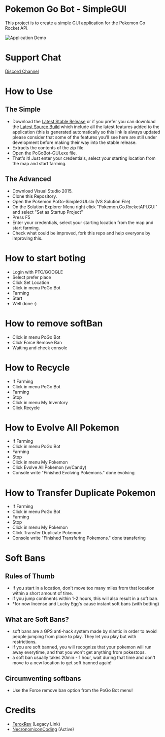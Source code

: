 # Pokemon Go Bot - SimpleGUI
This project is to create a simple GUI application for the Pokemon Go Rocket API.

![Application Demo](http://i.imgur.com/4jNsHUk.png)

# Support Chat
[Discord Channel](https://discord.gg/hEdUFqv)

# How to Use
## The Simple
- Download the [Latest Stable Release](https://github.com/Novalys/PokemonGo-Bot-SimpleGUI/releases/latest) or if you prefer you can download the [Latest Source Build](https://ci.appveyor.com/api/projects/Novalys/pokemongo-bot-simplegui/artifacts/PoGo-Bot_SimpleGUI-Latest.zip) which include all the latest features added to the application (this is generated automatically so this link is always updated please consider that some of the features you'll see here are still under development before making their way into the stable release.
- Extracts the contents of the zip file.
- Open the PoGoBot-GUI.exe file.
- That's it! Just enter your credentials, select your starting location from the map and start farming.

## The Advanced
- Download Visual Studio 2015.
- Clone this Repository.
- Open the Pokemon PoGo-SimpleGUI.sln (VS Solution File)
- On the Solution Explorer Menu right click "Pokemon.Go.RocketAPI.GUI" and select "Set as Startup Project"
- Press F5
- Enter your credentials, select your starting location from the map and start farming.
- Check what could be improved, fork this repo and help everyone by improving this.

# How to start boting
- Login with PTC/GOOGLE
- Select prefer place
- Click Set Location
- Click in menu PoGo Bot
- Farming 
- Start
- Well done :)

# How to remove softBan
- Click in menu PoGo Bot
- Click Force Remove Ban
- Waiting and check console

# How to Recycle
- If Farming
- Click in menu PoGo Bot
- Farming 
- Stop
- Click in menu My Inventory
- Click Recycle

# How to Evolve All Pokemon
- If Farming
- Click in menu PoGo Bot
- Farming 
- Stop
- Click in menu My Pokemon
- Click Evolve All Pokemon (w/Candy)
- Console write "Finished Evolving Pokemons." done evolving
 
# How to Transfer Duplicate Pokemon
- If Farming
- Click in menu PoGo Bot
- Farming 
- Stop
- Click in menu My Pokemon
- Click Transfer Duplicate Pokemon
- Console write "Finished Transfering Pokemons." done transfering

# Soft Bans 
## Rules of Thumb
- If you start in a location, don't move too many miles from that location within a short amount of time.
- if you jump continents within 1-2 hours, this will also result in a soft ban.
- *for now Incense and Lucky Egg's cause instant soft bans (with botting)

## What are Soft Bans?
- soft bans are a GPS anti-hack system made by niantic in order to avoid people jumping from place to play. They let you play but with restrictions.
- if you are soft banned, you will recognize that your pokemon will run away everytime, and that you won't get anything from pokestops.
- a soft ban usually takes 20min - 1 hour, wait during that time and don't move to a new location to get soft banned again!

## Circumventing softbans
 - Use the Force remove ban option from the PoGo Bot menu!

# Credits
- [FeroxRev](https://github.com/FeroxRev/Pokemon-Go-Rocket-API) (Legacy Link)
- [NecronomiconCoding](https://github.com/NecronomiconCoding/Pokemon-Go-Bot) (Active)
